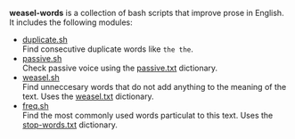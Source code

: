 **weasel-words** is a collection of bash scripts that improve prose in English. It includes the following modules:

- [duplicate.sh](https://github.com/denten/weasel-words/blob/master/duplicate.sh)  
   Find consecutive duplicate words like `the the`.
- [passive.sh](https://github.com/denten/weasel-words/blob/master/passive.sh)  
    Check passive voice using the [passive.txt](https://github.com/denten/weasel-words/blob/master/passive.txt) dictionary.
- [weasel.sh](https://github.com/denten/weasel-words/blob/master/weasel.sh)  
    Find unneccesary words that do not add anything to the meaning of the text. Uses the [weasel.txt]( https://github.com/denten/weasel-words/blob/master/passive.txt) dictionary.
- [freq.sh](https://github.com/denten/weasel-words/blob/master/freq.sh)  
    Find the most commonly used words particulat to this text. Uses the [stop-words.txt](ttps://github.com/denten/weasel-words/blob/master/passive.txt) dictionary.
